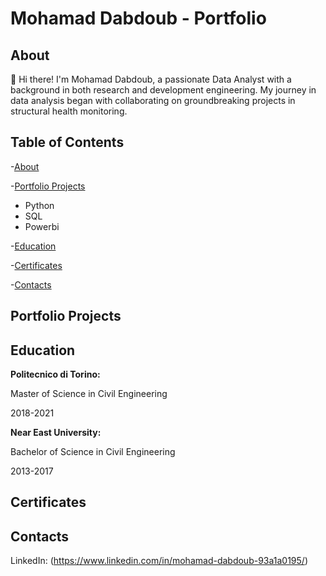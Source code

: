 # Mohamad Dabdoub - Portfolio
## About
👋 Hi there! I'm Mohamad Dabdoub, a passionate Data Analyst with a background in both research and development engineering. My journey in data analysis began with collaborating on groundbreaking projects in structural health monitoring.
## Table of Contents
-[About](https://github.com/MohamadDabdoub/Mohamad_Dabdoub?tab=readme-ov-file#about)

-[Portfolio Projects](https://github.com/MohamadDabdoub/Mohamad_Dabdoub/blob/main/README.md#portfolio-projects)

  - Python
  - SQL
  - Powerbi

-[Education](https://github.com/MohamadDabdoub/Mohamad_Dabdoub/blob/main/README.md#education)

-[Certificates](https://github.com/MohamadDabdoub/Mohamad_Dabdoub/blob/main/README.md#certificates)

-[Contacts](https://github.com/MohamadDabdoub/Mohamad_Dabdoub/blob/main/README.md#contacts)

## Portfolio Projects


## Education
**Politecnico di Torino:**

Master of Science in Civil Engineering

2018-2021

**Near East University:**

Bachelor of Science in Civil Engineering

2013-2017
## Certificates

## Contacts
LinkedIn: (https://www.linkedin.com/in/mohamad-dabdoub-93a1a0195/)
